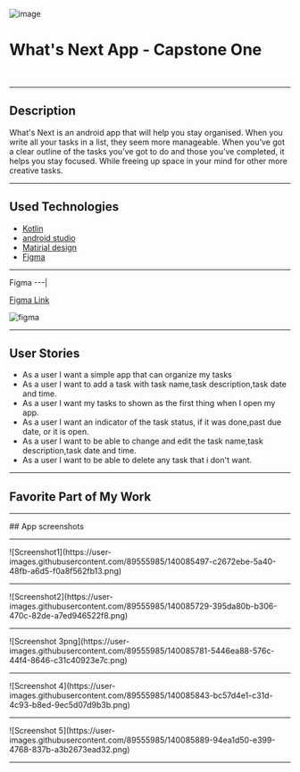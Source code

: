 ![image](https://user-images.githubusercontent.com/89555985/140054804-5a2a5b21-2b73-4410-b9a8-9941c44d09d4.png)

# What's Next App - Capstone One 

<br>

<hr>

## Description
What's Next is an android app that will help you stay organised. When you write all your tasks in a list, they seem more manageable. When you’ve got a clear outline of the tasks you’ve got to do and those you’ve completed, it helps you stay focused. While freeing up space in your mind for other more creative tasks.
<hr>

## Used Technologies
- [Kotlin](Kotlin)
- [android studio](android-studio)
- [Matirial design](Matirial-design)
- [Figma](Figma)

<hr>

Figma
---|

[Figma Link](https://www.figma.com/proto/tMfYEIOPz72CZn7kaMBNnw/Untitled?page-id=0%3A1&node-id=10%3A13&viewport=241%2C48%2C0.36&scaling=scale-down&starting-point-node-id=10%3A13)


![figma](https://user-images.githubusercontent.com/89555985/140072218-43388daa-9b98-4490-a167-4e33e326fb2c.png)

<hr>

## User Stories
- As a user I want a simple app that can organize my tasks
- As a user I want to add a task with task name,task description,task date and time.
- As a user I want my tasks to shown as the first thing when I open my app.
- As a user I want an indicator of the task status, if it was done,past due date, or it is open.
- As a user I want to be able to change and edit the task name,task description,task date and time. 
- As a user I want to be able to delete any task that i don't want.

<hr> 

## Favorite Part of My Work 

<hr>
## App screenshots
<hr>
![Screenshot1](https://user-images.githubusercontent.com/89555985/140085497-c2672ebe-5a40-48fb-a6d5-f0a8f562fb13.png)
<hr>
![Screenshot2](https://user-images.githubusercontent.com/89555985/140085729-395da80b-b306-470c-82de-a7ed946522f8.png)
<hr>
![Screenshot 3png](https://user-images.githubusercontent.com/89555985/140085781-5446ea88-576c-44f4-8646-c31c40923e7c.png)
<hr>
![Screenshot 4](https://user-images.githubusercontent.com/89555985/140085843-bc57d4e1-c31d-4c93-b8ed-9ec5d07d9b3b.png)
<hr>
![Screenshot 5](https://user-images.githubusercontent.com/89555985/140085889-94ea1d50-e399-4768-837b-a3b2673ead32.png)
<hr>

